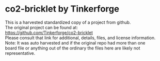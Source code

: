 
# co2-bricklet by Tinkerforge  
This is a harvested standardized copy of a project from github.  
The original project can be found at:  
https://github.com/Tinkerforge/co2-bricklet  
Please consult that link for additional, details, files, and license information.  
Note: It was auto harvested and if the original repo had more than one board file or anything out of the ordinary the files here are likely not representative.  
    